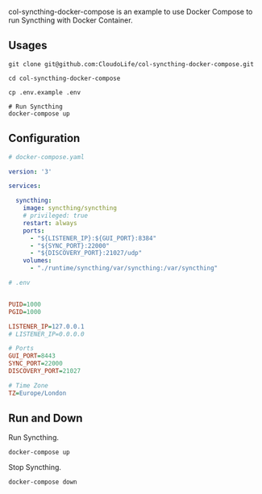 
col-syncthing-docker-compose is an example to use Docker Compose to run Syncthing with Docker Container.

## Usages

```shell
git clone git@github.com:CloudoLife/col-syncthing-docker-compose.git

cd col-syncthing-docker-compose

cp .env.example .env

# Run Syncthing
docker-compose up
```

## Configuration

```yaml
# docker-compose.yaml

version: '3'

services:

  syncthing:
    image: syncthing/syncthing
    # privileged: true
    restart: always
    ports:
      - "${LISTENER_IP}:${GUI_PORT}:8384"
      - "${SYNC_PORT}:22000"
      - "${DISCOVERY_PORT}:21027/udp"
    volumes:
      - "./runtime/syncthing/var/syncthing:/var/syncthing"
```

```ini
# .env


PUID=1000
PGID=1000

LISTENER_IP=127.0.0.1
# LISTENER_IP=0.0.0.0

# Ports
GUI_PORT=8443
SYNC_PORT=22000
DISCOVERY_PORT=21027

# Time Zone
TZ=Europe/London
```

## Run and Down

Run Syncthing.

```shell
docker-compose up
```

Stop Syncthing.

```shell
docker-compose down
```